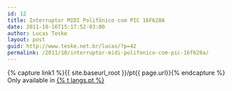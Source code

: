 ```yaml
---
id: 12
title: Interruptor MIDI Polifônico com PIC 16F628A
date: 2011-10-16T15:17:52-03:00
author: Lucas Teske
layout: post
guid: http://www.teske.net.br/lucas/?p=42
permalink: /2011/10/interruptor-midi-polifonico-com-pic-16f628a/
---
```


{% capture link1 %}{{ site.baseurl_root }}/pt{{ page.url}}{% endcapture %}
Only available in <a href="{{ link1 }}" >{% t langs.pt %}</a>
